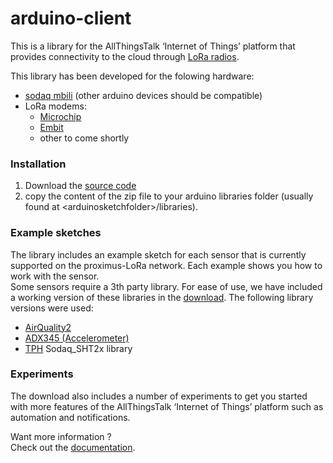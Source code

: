 arduino-client
==============

This is a library for the AllThingsTalk ‘Internet of Things’ platform that provides connectivity to the cloud through [LoRa radios](https://www.lora-alliance.org/What-Is-LoRa/Technology).  

This library has been developed for the folowing hardware:
- [sodaq mbili](http://mbili.sodaq.net/) (other arduino devices should be compatible)
- LoRa modems:
	- [Microchip](http://www.microchip.com/wwwproducts/Devices.aspx?product=RN2483)
	- [Embit](http://www.embit.eu/products/wireless-modules/emb-lr1272/)
	- other to come shortly

### Installation
  1. Download the [source code](https://github.com/allthingstalk/arduino-lora/archive/master.zip)
  2. copy the content of the zip file to your arduino libraries folder (usually found at &lt;arduinosketchfolder>/libraries).
  
### Example sketches

The library includes an example sketch for each sensor that is currently supported on the proximus-LoRa network. Each example shows you how to work with the sensor.   
Some sensors require a 3th party library. For ease of use, we have included a working version of these libraries in the [download](https://github.com/allthingstalk/arduino-lora/archive/master.zip). The following library versions were used:

* [AirQuality2](https://github.com/MikeHg/AirQualitySensor/tree/d6cadaf21c6beae99fdd65bb037424ce6f855db1)
* [ADX345 (Accelerometer)](https://github.com/Seeed-Studio/Accelerometer_ADXL345/tree/b0a0ed0799afec4476e00d0a056d5ee223ed9e72)
* [TPH](https://github.com/SodaqMoja/Sodaq_TPH/tree/e83e52e1a0dfb16b91e035149d6bdd047cfbe444) Sodaq_SHT2x library

### Experiments

The download also includes a number of experiments to get you started with more features of  the AllThingsTalk ‘Internet of Things’ platform such as automation and notifications.

Want more information ?  
Check out the [documentation](http://docs.smartliving.io/kits/lora/).

